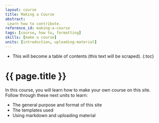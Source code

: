 ```yaml
---
layout: course
title: Making a Course
abstract:
 Learn how to contribute.
reference_id: making-a-course
tags: [course, how to, formatting]
skills: [make a course]
units: [introduction, uploading-material]
---
```




* This will become a table of contents (this text will be scraped).
{:toc}

# {{ page.title }}

In this course, you will learn how to make your own course on this site.  Follow through these next units to learn:

* The general purpose and format of this site
* The templates used
* Using markdown and uploading material

